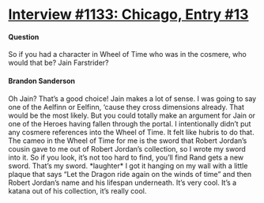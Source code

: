 # [Interview #1133: Chicago, Entry #13](https://www.theoryland.com/intvmain.php?i=1133#13)

#### Question

So if you had a character in Wheel of Time who was in the cosmere, who would that be?
Jain Farstrider?

#### Brandon Sanderson

Oh Jain? That’s a good choice! Jain makes a lot of sense. I was going to say one of the Aelfinn or Eelfinn, ‘cause they cross dimensions already. That would be the most likely. But you could totally make an argument for Jain or one of the Heroes having fallen through the portal. I intentionally didn’t put any cosmere references into the Wheel of Time. It felt like hubris to do that. The cameo in the Wheel of Time for me is the sword that Robert Jordan’s cousin gave to me out of Robert Jordan’s collection, so I wrote my sword into it. So if you look, it’s not too hard to find, you’ll find Rand gets a new sword. That’s my sword. \*laughter\* I got it hanging on my wall with a little plaque that says “Let the Dragon ride again on the winds of time” and then Robert Jordan’s name and his lifespan underneath. It’s very cool. It’s a katana out of his collection, it’s really cool.

